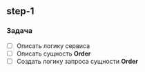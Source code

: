 ## step-1

### Задача
 - [ ] Описать логику сервиса
 - [ ] Описать сущность **Order**
 - [ ] Создать логику запроса сущности **Order**